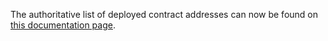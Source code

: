 The authoritative list of deployed contract addresses can now be found on [this documentation page](https://docs.livepeer.org/reference/deployed-contract-addresses).
